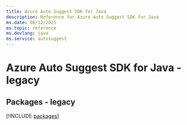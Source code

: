 ```yaml
---
title: Azure Auto Suggest SDK for Java
description: Reference for Azure Auto Suggest SDK for Java
ms.date: 08/12/2025
ms.topic: reference
ms.devlang: java
ms.service: autosuggest
---
```

# Azure Auto Suggest SDK for Java - legacy
## Packages - legacy
[!INCLUDE [packages](auto-suggest-index.md)]